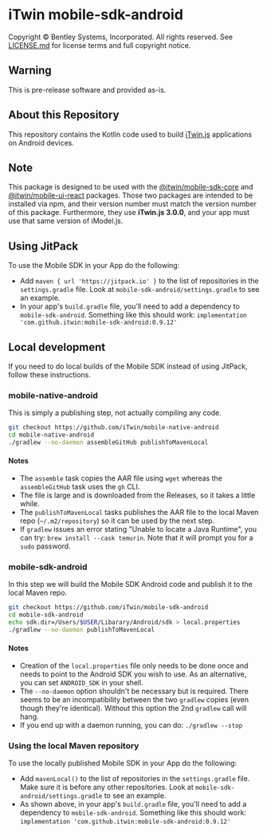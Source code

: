 # iTwin mobile-sdk-android

Copyright © Bentley Systems, Incorporated. All rights reserved. See [LICENSE.md](./LICENSE.md) for license terms and full copyright notice.

## Warning

This is pre-release software and provided as-is.

## About this Repository

This repository contains the Kotlin code used to build [iTwin.js](http://www.itwinjs.org) applications on Android devices.

## Note
This package is designed to be used with the [@itwin/mobile-sdk-core](https://github.com/iTwin/mobile-sdk-core) and [@itwin/mobile-ui-react](https://github.com/iTwin/mobile-ui-react) packages. Those two packages are intended to be installed via npm, and their version number must match the version number of this package. Furthermore, they use __iTwin.js 3.0.0__, and your app must use that same version of iModel.js.

## Using JitPack

To use the Mobile SDK in your App do the following:
- Add `maven { url 'https://jitpack.io' }` to the list of repositories in the `settings.gradle` file. Look at `mobile-sdk-android/settings.gradle` to see an example.
- In your app's `build.gradle` file, you'll need to add a dependency to `mobile-sdk-android`. Something like this should work:
`implementation 'com.github.itwin:mobile-sdk-android:0.9.12'`

## Local development

If you need to do local builds of the Mobile SDK instead of using JitPack, follow these instructions.

### mobile-native-android

This is simply a publishing step, not actually compiling any code.

```sh
git checkout https://github.com/iTwin/mobile-native-android
cd mobile-native-android
./gradlew --no-daemon assembleGitHub publishToMavenLocal
```
#### Notes
- The `assemble` task copies the AAR file using `wget` whereas the `assembleGitHub` task uses the `gh` CLI.
- The file is large and is downloaded from the Releases, so it takes a little while.
- The `publishToMavenLocal` tasks publishes the AAR file to the local Maven repo (`~/.m2/repository`) so it can be used by the next step.
- If `gradlew` issues an error stating "Unable to locate a Java Runtime", you can try: `brew install --cask temurin`. Note that it will prompt you for a `sudo` password.

### mobile-sdk-android

In this step we will build the Mobile SDK Android code and publish it to the local Maven repo.

```sh
git checkout https://github.com/iTwin/mobile-sdk-android
cd mobile-sdk-android
echo sdk.dir=/Users/$USER/Libarary/Android/sdk > local.properties
./gradlew --no-daemon publishToMavenLocal
```

#### Notes 
- Creation of the `local.properties` file only needs to be done once and needs to point to the Android SDK you wish to use. As an alternative, you can set `ANDROID_SDK` in your shell.
- The `--no-daemon` option shouldn't be necessary but is required. There seems to be an incompatibility between the two `gradlew` copies (even though they're identical). Without this option the 2nd `gradlew` call will hang.
- If you end up with a daemon running, you can do: `./gradlew --stop`

### Using the local Maven repository

To use the locally published Mobile SDK in your App do the following:
- Add `mavenLocal()` to the list of repositories in the `settings.gradle` file. Make sure it is before any other repositories. Look at `mobile-sdk-android/settings.gradle` to see an example.
- As shown above, in your app's `build.gradle` file, you'll need to add a dependency to `mobile-sdk-android`. Something like this should work:
`implementation 'com.github.itwin:mobile-sdk-android:0.9.12'`
